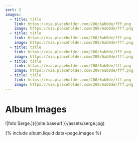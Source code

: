 ```yaml
---
sort: 2
images:
  - title: title
    link: https://via.placeholder.com/200/6ab0de/fff.png
    image: https://via.placeholder.com/200/6ab0de/fff.png
  - title: title
    link: https://via.placeholder.com/200/6ab0de/fff.png
    image: https://via.placeholder.com/200/6ab0de/fff.png
  - title: title
    link: https://via.placeholder.com/200/6ab0de/fff.png
    image: https://via.placeholder.com/200/6ab0de/fff.png
  - title: title
    link: https://via.placeholder.com/200/6ab0de/fff.png
    image: https://via.placeholder.com/200/6ab0de/fff.png
  - title: title
    link: https://via.placeholder.com/200/6ab0de/fff.png
    image: https://via.placeholder.com/200/6ab0de/fff.png
---
```


# Album Images

![foto Serge.]({{site.baseurl }}/assets/serge.jpg)

{% include album.liquid data=page.images %}
